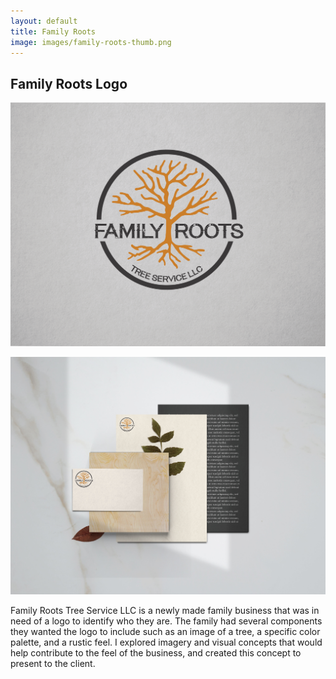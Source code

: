 ```yaml
---
layout: default
title: Family Roots
image: images/family-roots-thumb.png
---
```

<div class="individual-page" markdown="1">

<h2>Family Roots Logo</h2>

![Family Roots Logo](/images/family-roots-01.png)

![Family Roots Logo 2](/images/family-roots-stationary.jpg)

<div class="work-description" markdown="1">
Family Roots Tree Service LLC is a newly made family business that was in need of a logo to identify who they are. The family had several components they wanted the logo to include such as an image of a tree, a specific color palette, and a rustic feel. I explored imagery and visual concepts that would help contribute to the feel of the business, and created this concept to present to the client.
</div>
</div>

